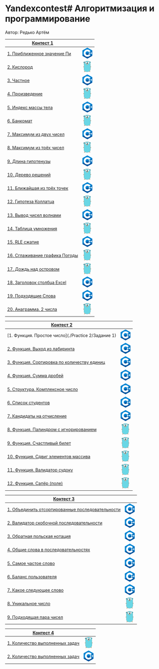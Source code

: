 # Yandexcontest# Алгоритмизация и программирование

Автор: Редько Артём

|[Контест 1](https://contest.yandex.ru/contest/52142/problems/) |  |
| --- | :-: |
| [1. Приближенное значение Пи](./Practice1/Zadanie1) | ![](./img/cpp.png) |
| [2. Кислород](./Practice1/Zadanie2) |  ![](./img/go.png) |
| [3. Частное](./Practice1/zadanie3) | ![](./img/cpp.png) |
| [4. Произведение](./Practice1/Zadanie4)  | ![](./img/go.png) |
| [5. Индекс массы тела](./Practice1/Zadanie5)  | ![](./img/cpp.png) |
| [6. Банкомат](./Practice1/Zadanie6)  | ![](./img/go.png) |
| [7. Максимум из двух чисел](./Practice1/Zadanie7)  | ![](./img/cpp.png) |
| [8. Максимум из трёх чисел](./Practice1/Zadanie8)  | ![](./img/go.png) |
| [9. Длина гипотенузы](./Practice1/Zadanie9)  | ![](./img/cpp.png) |
| [10. Дерево решений](./Practice1/Zadanie10)  | ![](./img/go.png) |
| [11. Ближайшая из трёх точек](./Practice1/Zadanie11)  | ![](./img/cpp.png) |
| [12. Гипотеза Коллатца](./Practice1/Zadanie12)  | ![](./img/go.png) |
| [13. Вывод чисел волнами](./Practice1/Zadanie13)  | ![](./img/cpp.png) |
| [14. Таблица умножения](./Practice1/Zadanie14)  | ![](./img/go.png) |
| [15. RLE сжатие](./Practice1/Zadanie15)  | ![](./img/cpp.png) |
| [16. Сглаживание графика Погоды](./Practice1/Zadanie16)  | ![](./img/go.png) |
| [17. Дождь над островом](./Practice1/Zadanie17)  | ![](./img/go.png) |
| [18. Заголовок столбца Excel](./Practice1/Zadanie18)  | ![](./img/cpp.png) |
| [19. Подходящие Слова](./Practice1/Zadanie19)  | ![](./img/cpp.png) |
| [20. Анаграмма. 2 числа](./Practice1/Zadanie20)  | ![](./img/go.png) |

|[Контест 2](https://contest.yandex.ru/contest/52676/problems/) |  |
| --- | :-: |
| [1. Функция. Простое число](./Practice 2/Задание 1) | ![](./img/cpp.png) |
| [2. Функция. Выход из лабиринта](./contest_02/02) |  ![](./img/cpp.png) |
| [3. Функция. Сортировка по количеству единиц](./contest_02/03) | ![](./img/cpp.png) |
| [4. Функция. Сумма дробей](./contest_02/04) | ![](./img/cpp.png) |
| [5. Структура. Комплексное число](./contest_02/05) | ![](./img/cpp.png) |
| [6. Список студентов](./contest_02/06) | ![](./img/cpp.png) |
| [7. Кандидаты на отчисление](./contest_02/07) | ![](./img/cpp.png) |
| [8. Функция. Палиндром с игнорированием](./contest_02/08) | ![](./img/go.png) |
| [9. Функция. Счастливый билет](./contest_02/09) | ![](./img/go.png) |
| [10. Функция. Сдвиг элементов массива](./contest_02/10) | ![](./img/go.png) |
| [11. Функция. Валидатор судоку](./contest_02/11) | ![](./img/go.png) |
| [12. Функция. Сапёр (поле)](./contest_02/12) | ![](./img/go.png) |

|[Контест 3](https://contest.yandex.ru/contest/53504/problems/) |  |
| --- | :-: |
| [1. Объединить отсортированные последовательности](./contest_03/01) | ![](./img/cpp.png) |
| [2. Валидатор скобочной последовательности](./contest_03/02) |  ![](./img/cpp.png) |
| [3. Обратная польская нотация](./contest_03/03) | ![](./img/cpp.png) |
| [4. Общие слова в последовательностях](./contest_03/04)  | ![](./img/cpp.png) |
| [5. Самое частое слово](./contest_03/05)  | ![](./img/cpp.png) |
| [6. Баланс пользователя](./contest_03/06)  | ![](./img/cpp.png) |
| [7. Какое следующее слово](./contest_03/07)  | ![](./img/cpp.png) |
| [8. Уникальное число](./contest_03/08)  | ![](./img/go.png) |
| [9. Подходящая пара чисел](./contest_03/09)  | ![](./img/go.png) |

|[Контест 4](https://contest.yandex.ru/contest/54625/problems/) |  |
| --- | :-: |
| [1. Количество выполненных задач](./contest_04/01) | ![](./img/go.png) |
| [2. Количество выполненных задач](./contest_04/02) | ![](./img/cpp.png) |
